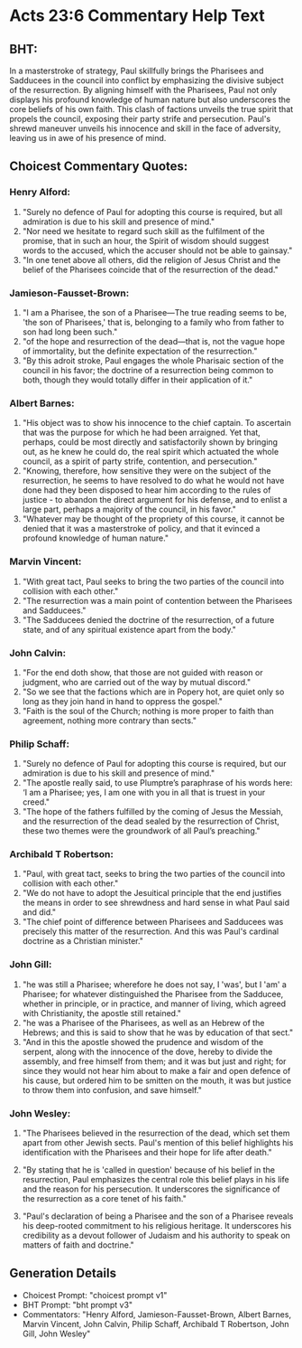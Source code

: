 # Acts 23:6 Commentary Help Text

## BHT:
In a masterstroke of strategy, Paul skillfully brings the Pharisees and Sadducees in the council into conflict by emphasizing the divisive subject of the resurrection. By aligning himself with the Pharisees, Paul not only displays his profound knowledge of human nature but also underscores the core beliefs of his own faith. This clash of factions unveils the true spirit that propels the council, exposing their party strife and persecution. Paul's shrewd maneuver unveils his innocence and skill in the face of adversity, leaving us in awe of his presence of mind.

## Choicest Commentary Quotes:
### Henry Alford:
1. "Surely no defence of Paul for adopting this course is required, but all admiration is due to his skill and presence of mind."
2. "Nor need we hesitate to regard such skill as the fulfilment of the promise, that in such an hour, the Spirit of wisdom should suggest words to the accused, which the accuser should not be able to gainsay."
3. "In one tenet above all others, did the religion of Jesus Christ and the belief of the Pharisees coincide that of the resurrection of the dead."

### Jamieson-Fausset-Brown:
1. "I am a Pharisee, the son of a Pharisee—The true reading seems to be, 'the son of Pharisees,' that is, belonging to a family who from father to son had long been such."
2. "of the hope and resurrection of the dead—that is, not the vague hope of immortality, but the definite expectation of the resurrection."
3. "By this adroit stroke, Paul engages the whole Pharisaic section of the council in his favor; the doctrine of a resurrection being common to both, though they would totally differ in their application of it."

### Albert Barnes:
1. "His object was to show his innocence to the chief captain. To ascertain that was the purpose for which he had been arraigned. Yet that, perhaps, could be most directly and satisfactorily shown by bringing out, as he knew he could do, the real spirit which actuated the whole council, as a spirit of party strife, contention, and persecution."
2. "Knowing, therefore, how sensitive they were on the subject of the resurrection, he seems to have resolved to do what he would not have done had they been disposed to hear him according to the rules of justice - to abandon the direct argument for his defense, and to enlist a large part, perhaps a majority of the council, in his favor."
3. "Whatever may be thought of the propriety of this course, it cannot be denied that it was a masterstroke of policy, and that it evinced a profound knowledge of human nature."

### Marvin Vincent:
1. "With great tact, Paul seeks to bring the two parties of the council into collision with each other."
2. "The resurrection was a main point of contention between the Pharisees and Sadducees."
3. "The Sadducees denied the doctrine of the resurrection, of a future state, and of any spiritual existence apart from the body."

### John Calvin:
1. "For the end doth show, that those are not guided with reason or judgment, who are carried out of the way by mutual discord."
2. "So we see that the factions which are in Popery hot, are quiet only so long as they join hand in hand to oppress the gospel."
3. "Faith is the soul of the Church; nothing is more proper to faith than agreement, nothing more contrary than sects."


### Philip Schaff:
1. "Surely no defence of Paul for adopting this course is required, but our admiration is due to his skill and presence of mind."
2. "The apostle really said, to use Plumptre’s paraphrase of his words here: ‘I am a Pharisee; yes, I am one with you in all that is truest in your creed."
3. "The hope of the fathers fulfilled by the coming of Jesus the Messiah, and the resurrection of the dead sealed by the resurrection of Christ, these two themes were the groundwork of all Paul’s preaching."

### Archibald T Robertson:
1. "Paul, with great tact, seeks to bring the two parties of the council into collision with each other."
2. "We do not have to adopt the Jesuitical principle that the end justifies the means in order to see shrewdness and hard sense in what Paul said and did."
3. "The chief point of difference between Pharisees and Sadducees was precisely this matter of the resurrection. And this was Paul's cardinal doctrine as a Christian minister."

### John Gill:
1. "he was still a Pharisee; wherefore he does not say, I 'was', but I 'am' a Pharisee; for whatever distinguished the Pharisee from the Sadducee, whether in principle, or in practice, and manner of living, which agreed with Christianity, the apostle still retained."
2. "he was a Pharisee of the Pharisees, as well as an Hebrew of the Hebrews; and this is said to show that he was by education of that sect."
3. "And in this the apostle showed the prudence and wisdom of the serpent, along with the innocence of the dove, hereby to divide the assembly, and free himself from them; and it was but just and right; for since they would not hear him about to make a fair and open defence of his cause, but ordered him to be smitten on the mouth, it was but justice to throw them into confusion, and save himself."

### John Wesley:
1. "The Pharisees believed in the resurrection of the dead, which set them apart from other Jewish sects. Paul's mention of this belief highlights his identification with the Pharisees and their hope for life after death."

2. "By stating that he is 'called in question' because of his belief in the resurrection, Paul emphasizes the central role this belief plays in his life and the reason for his persecution. It underscores the significance of the resurrection as a core tenet of his faith."

3. "Paul's declaration of being a Pharisee and the son of a Pharisee reveals his deep-rooted commitment to his religious heritage. It underscores his credibility as a devout follower of Judaism and his authority to speak on matters of faith and doctrine."


## Generation Details
- Choicest Prompt: "choicest prompt v1"
- BHT Prompt: "bht prompt v3"
- Commentators: "Henry Alford, Jamieson-Fausset-Brown, Albert Barnes, Marvin Vincent, John Calvin, Philip Schaff, Archibald T Robertson, John Gill, John Wesley"
